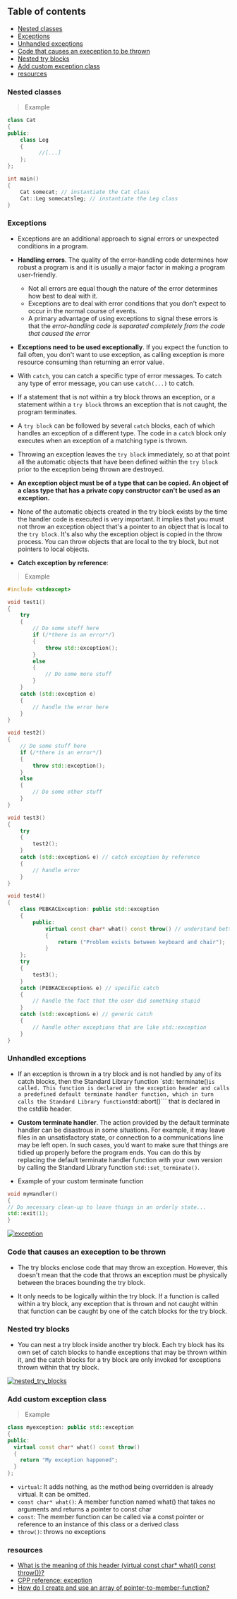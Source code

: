 ## Table of contents
- [Nested classes](https://github.com/mde-rosa/CPP_Study/tree/main/D05#nested-classes)
- [Exceptions](https://github.com/mde-rosa/CPP_Study/tree/main/D05#exceptions)
- [Unhandled exceptions](https://github.com/mde-rosa/CPP_Study/tree/main/D05#unhandled-exceptions)
- [Code that causes an exeception to be thrown](https://github.com/mde-rosa/CPP_Study/tree/main/D05#code-that-causes-an-exeception-to-be-thrown)
- [Nested try blocks](https://github.com/mde-rosa/CPP_Study/tree/main/D05#nested-try-blocks)
- [Add custom exception class](https://github.com/mde-rosa/CPP_Study/tree/main/D05#add-custom-exception-class)
- [resources](https://github.com/mde-rosa/CPP_Study/tree/main/D05#resources)

### Nested classes

> Example

```C++
class Cat
{
public:
    class Leg
    {
          //[...]
    };
};

int main()
{
	Cat somecat; // instantiate the Cat class
	Cat::Leg somecatsleg; // instantiate the Leg class
}
```

### Exceptions

- Exceptions are an additional approach to signal errors or unexpected conditions in a program.

- **Handling errors**. The quality of the error-handling code determines how robust a program is and it is usually a major factor in making a program user-friendly.
    - Not all errors are equal though the nature of the error determines how best to deal with it.
    - Exceptions are to deal with error conditions that you don't expect to occur in the normal course of events.
    - A primary advantage of using exceptions to signal these errors is that the *error-handling code is separated completely from the code that caused the error*

- **Exceptions need to be used exceptionally**. If you expect the function to fail often, you don't want to use exception, as calling exception is more resource consuming than returning an error value.

- With ```catch```, you can catch a specific type of error messages. To catch any type of error message, you can use ```catch(...)``` to catch.

- If a statement that is not within a try block throws an exception, or a statement within a ```try block``` throws an exception that is not caught, the program terminates.

- A ```try block``` can be followed by several ```catch``` blocks, each of which handles an exception of a different type. The code in a ```catch``` block only executes when an exception of a matching type is thrown.

- Throwing an exception leaves the ```try block``` immediately, so at that point all the automatic objects that have been defined within the ```try block``` prior to the exception being thrown are destroyed.

- **An exception object must be of a type that can be copied. An object of a class type that has a private copy constructor can't be used as an exception.**

- None of the automatic objects created in the try block exists by the time the handler code is executed is very important. It implies that you must not throw an exception object that's a pointer to an object that is local to the ```try block```. It's also why the exception object is copied in the throw process. You can throw objects that are local to the try block, but not pointers to local objects.

- **Catch exception by reference**:

> Example

```C++
#include <stdexcept>

void test1()
{
	try
    {
        // Do some stuff here
        if (/*there is an error*/)
        {
            throw std::exception();
        }
        else
        {
        	// Do some more stuff
        }
    }
	catch (std::exception e)
	{
	    // handle the error here
    }
}

void test2()
{
    // Do some stuff here
    if (/*there is an error*/)
    {
        throw std::exception();
    }
    else
    {
    	// Do some other stuff
    }
}

void test3()
{
    try
    {
    	test2();
    }
    catch (std::exception& e) // catch exception by reference
    {
    	// handle error
    }
}

void test4()
{
    class PEBKACException: public std::exception
    {
    	public:
    	    virtual const char* what() const throw() // understand better
            {
                return ("Problem exists between keyboard and chair");
            }
    };
    try
    {
    	test3();
    }
    catch (PEBKACException& e) // specific catch
    {
    	// handle the fact that the user did something stupid
    }
    catch (std::exception& e) // generic catch
    {
    	// handle other exceptions that are like std::exception
    }
}
```

### Unhandled exceptions

- If an exception is thrown in a try block and is not handled by any of its catch blocks, then the Standard Library function `std:: terminate()``` is called. This function is declared in the exception header and calls a predefined default terminate handler function, which in turn calls the Standard Library function ```std::abort()``` that is declared in the cstdlib header.

- **Custom terminate handler**. The action provided by the default terminate handler can be disastrous in some situations. For example, it may leave files in an unsatisfactory state, or connection to a communications line may be left open. In such cases, you’d want to make sure that things are tidied up properly before the program ends. You can do this by replacing the default terminate handler function with your own version by calling the Standard Library function ```std::set_terminate()```.

- Example of your custom terminate function

```C++
void myHandler()
{
// Do necessary clean-up to leave things in an orderly state...
std::exit(1);
}
```

[![exception](https://github.com/qingqingqingli/CPP/blob/main/images/unhandled_exception.png)](https://github.com/mde-rosa/CPP_Study/tree/main/D05)

### Code that causes an exeception to be thrown

- The try blocks enclose code that may throw an exception. However, this doesn't mean that the code that throws an exception must be physically between the braces bounding the try block.

- It only needs to be logically within the try block. If a function is called within a try block, any exception that is thrown and not caught within that function can be caught by one of the catch blocks for the try block.

### Nested try blocks

- You can nest a try block inside another try block. Each try block has its own set of catch blocks to handle exceptions that may be thrown within it, and the catch blocks for a try block are only invoked for exceptions thrown within that try block.

[![nested_try_blocks](https://github.com/qingqingqingli/CPP/blob/main/images/nested_try_blocks.png)](https://github.com/mde-rosa/CPP_Study/tree/main/D05)

### Add custom exception class

> Example
```C++
class myexception: public std::exception
{
public:
  virtual const char* what() const throw()
  {
    return "My exception happened";
  }
};
```

- ```virtual```: It adds nothing, as the method being overridden is already virtual. It can be omitted.
- ```const char* what()```: A member function named what() that takes no arguments and returns a pointer to const char
- ```const```: The member function can be called via a const pointer or reference to an instance of this class or a derived class
- ```throw()```: throws no exceptions


### resources
- [What is the meaning of this header (virtual const char* what() const throw())?](https://stackoverflow.com/questions/22493294/what-is-the-meaning-of-this-header-virtual-const-char-what-const-throw)
- [CPP reference: exception](https://en.cppreference.com/w/cpp/language/exceptions)
- [How do I create and use an array of pointer-to-member-function?](http://www.cs.technion.ac.il/users/yechiel/c++-faq/array-memfnptrs.html)
